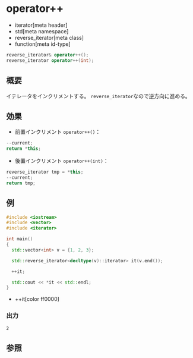 # operator++
* iterator[meta header]
* std[meta namespace]
* reverse_iterator[meta class]
* function[meta id-type]

```cpp
reverse_iterator& operator++();
reverse_iterator operator++(int);
```

## 概要
イテレータをインクリメントする。
`reverse_iterator`なので逆方向に進める。


## 効果

- 前置インクリメント `operator++()`：

```cpp
--current;
return *this;
```

- 後置インクリメント `operator++(int)`：

```cpp
reverse_iterator tmp = *this;
--current;
return tmp;
```


## 例
```cpp
#include <iostream>
#include <vector>
#include <iterator>

int main()
{
  std::vector<int> v = {1, 2, 3};

  std::reverse_iterator<decltype(v)::iterator> it(v.end());

  ++it;

  std::cout << *it << std::endl;
}
```
* ++it[color ff0000]

### 出力
```
2
```

## 参照


